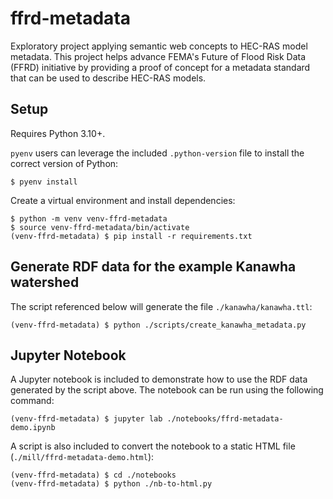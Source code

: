 # ffrd-metadata
Exploratory project applying semantic web concepts to HEC-RAS model metadata. This project helps advance FEMA's Future of Flood Risk Data (FFRD) initiative by providing a proof of concept for a metadata standard that can be used to describe HEC-RAS models.

## Setup
Requires Python 3.10+. 

`pyenv` users can leverage the included `.python-version` file to install the correct version of Python:
```
$ pyenv install
```

Create a virtual environment and install dependencies:
```
$ python -m venv venv-ffrd-metadata
$ source venv-ffrd-metadata/bin/activate
(venv-ffrd-metadata) $ pip install -r requirements.txt
```

## Generate RDF data for the example Kanawha watershed
The script referenced below will generate the file `./kanawha/kanawha.ttl`:

```
(venv-ffrd-metadata) $ python ./scripts/create_kanawha_metadata.py
```

## Jupyter Notebook
A Jupyter notebook is included to demonstrate how to use the RDF data generated by the script above. The notebook can be run using the following command:

```
(venv-ffrd-metadata) $ jupyter lab ./notebooks/ffrd-metadata-demo.ipynb
```

A script is also included to convert the notebook to a static HTML file (`./mill/ffrd-metadata-demo.html`):
```
(venv-ffrd-metadata) $ cd ./notebooks
(venv-ffrd-metadata) $ python ./nb-to-html.py
```

